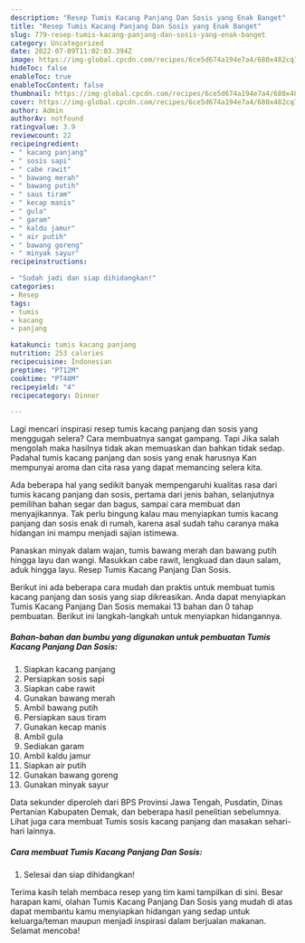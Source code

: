```yaml
---
description: "Resep Tumis Kacang Panjang Dan Sosis yang Enak Banget"
title: "Resep Tumis Kacang Panjang Dan Sosis yang Enak Banget"
slug: 779-resep-tumis-kacang-panjang-dan-sosis-yang-enak-banget
category: Uncategorized
date: 2022-07-09T11:02:03.394Z
image: https://img-global.cpcdn.com/recipes/6ce5d674a194e7a4/680x482cq70/tumis-kacang-panjang-dan-sosis-foto-resep-utama.jpg
hideToc: false
enableToc: true
enableTocContent: false
thumbnail: https://img-global.cpcdn.com/recipes/6ce5d674a194e7a4/680x482cq70/tumis-kacang-panjang-dan-sosis-foto-resep-utama.jpg
cover: https://img-global.cpcdn.com/recipes/6ce5d674a194e7a4/680x482cq70/tumis-kacang-panjang-dan-sosis-foto-resep-utama.jpg
author: Admin
authorAv: notfound
ratingvalue: 3.9
reviewcount: 22
recipeingredient:
- " kacang panjang"
- " sosis sapi"
- " cabe rawit"
- " bawang merah"
- " bawang putih"
- " saus tiram"
- " kecap manis"
- " gula"
- " garam"
- " kaldu jamur"
- " air putih"
- " bawang goreng"
- " minyak sayur"
recipeinstructions:

- "Sudah jadi dan siap dihidangkan!"
categories:
- Resep
tags:
- tumis
- kacang
- panjang

katakunci: tumis kacang panjang 
nutrition: 253 calories
recipecuisine: Indonesian
preptime: "PT12M"
cooktime: "PT48M"
recipeyield: "4"
recipecategory: Dinner

---
```



Lagi mencari inspirasi resep tumis kacang panjang dan sosis yang menggugah selera? Cara membuatnya sangat gampang. Tapi Jika salah mengolah maka hasilnya tidak akan memuaskan dan bahkan tidak sedap. Padahal tumis kacang panjang dan sosis yang enak harusnya Kan mempunyai aroma dan cita rasa yang dapat memancing selera kita.


Ada beberapa hal yang sedikit banyak mempengaruhi kualitas rasa dari tumis kacang panjang dan sosis, pertama dari jenis bahan, selanjutnya pemilihan bahan segar dan bagus, sampai cara membuat dan menyajikannya. Tak perlu bingung kalau mau menyiapkan tumis kacang panjang dan sosis enak di rumah, karena asal sudah tahu caranya maka hidangan ini mampu menjadi sajian istimewa.

Panaskan minyak dalam wajan, tumis bawang merah dan bawang putih hingga layu dan wangi. Masukkan cabe rawit, lengkuad dan daun salam, aduk hingga layu. Resep Tumis Kacang Panjang Dan Sosis.


Berikut ini ada beberapa cara mudah dan praktis untuk membuat tumis kacang panjang dan sosis yang siap dikreasikan. Anda dapat menyiapkan Tumis Kacang Panjang Dan Sosis memakai 13 bahan dan 0 tahap pembuatan. Berikut ini langkah-langkah untuk menyiapkan hidangannya.

<!--inarticleads1-->

##### Bahan-bahan dan bumbu yang digunakan untuk pembuatan Tumis Kacang Panjang Dan Sosis:

1. Siapkan  kacang panjang
1. Persiapkan  sosis sapi
1. Siapkan  cabe rawit
1. Gunakan  bawang merah
1. Ambil  bawang putih
1. Persiapkan  saus tiram
1. Gunakan  kecap manis
1. Ambil  gula
1. Sediakan  garam
1. Ambil  kaldu jamur
1. Siapkan  air putih
1. Gunakan  bawang goreng
1. Gunakan  minyak sayur


Data sekunder diperoleh dari BPS Provinsi Jawa Tengah, Pusdatin, Dinas Pertanian Kabupaten Demak, dan beberapa hasil penelitian sebelumnya. Lihat juga cara membuat Tumis sosis kacang panjang dan masakan sehari-hari lainnya. 

<!--inarticleads2-->

##### Cara membuat Tumis Kacang Panjang Dan Sosis:


1. Selesai dan siap dihidangkan!



Terima kasih telah membaca resep yang tim kami tampilkan di sini. Besar harapan kami, olahan Tumis Kacang Panjang Dan Sosis yang mudah di atas dapat membantu kamu menyiapkan hidangan yang sedap untuk keluarga/teman maupun menjadi inspirasi dalam berjualan makanan. Selamat mencoba!
